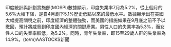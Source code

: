 印度統計與計劃實施部(MOSPI)數據顯示，印度失業率7月為5.2%，從上個月的5.6%大幅下降，是自4月創下5.1%歷史低點以來的最低水平。數據顯示出在美國大幅提高關稅之前，印度經濟的整體強勁，而美國的措施如果在9月底之前不予以撤回，預計將威脅到印度國內經濟的關鍵產業。男性人口的失業率為5.3%，而女性人口的失業率較低，為5.2%。同時，青年失業率，即15至29歲人群的失業率為14.9%。(to/m)AASTOCKS新聞